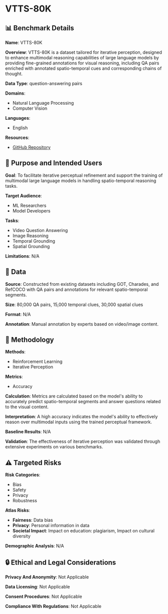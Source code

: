 # VTTS-80K

## 📊 Benchmark Details

**Name**: VTTS-80K

**Overview**: VTTS-80K is a dataset tailored for iterative perception, designed to enhance multimodal reasoning capabilities of large language models by providing fine-grained annotations for visual reasoning, including QA pairs enriched with annotated spatio-temporal cues and corresponding chains of thought.

**Data Type**: question-answering pairs

**Domains**:
- Natural Language Processing
- Computer Vision

**Languages**:
- English

**Resources**:
- [GitHub Repository](https://github.com/OpenGVLab/VideoChat-R1)

## 🎯 Purpose and Intended Users

**Goal**: To facilitate iterative perceptual refinement and support the training of multimodal large language models in handling spatio-temporal reasoning tasks.

**Target Audience**:
- ML Researchers
- Model Developers

**Tasks**:
- Video Question Answering
- Image Reasoning
- Temporal Grounding
- Spatial Grounding

**Limitations**: N/A

## 💾 Data

**Source**: Constructed from existing datasets including GOT, Charades, and RefCOCO with QA pairs and annotations for relevant spatio-temporal segments.

**Size**: 80,000 QA pairs, 15,000 temporal clues, 30,000 spatial clues

**Format**: N/A

**Annotation**: Manual annotation by experts based on video/image content.

## 🔬 Methodology

**Methods**:
- Reinforcement Learning
- Iterative Perception

**Metrics**:
- Accuracy

**Calculation**: Metrics are calculated based on the model's ability to accurately predict spatio-temporal segments and answer questions related to the visual content.

**Interpretation**: A high accuracy indicates the model's ability to effectively reason over multimodal inputs using the trained perceptual framework.

**Baseline Results**: N/A

**Validation**: The effectiveness of iterative perception was validated through extensive experiments on various benchmarks.

## ⚠️ Targeted Risks

**Risk Categories**:
- Bias
- Safety
- Privacy
- Robustness

**Atlas Risks**:
- **Fairness**: Data bias
- **Privacy**: Personal information in data
- **Societal Impact**: Impact on education: plagiarism, Impact on cultural diversity

**Demographic Analysis**: N/A

## 🔒 Ethical and Legal Considerations

**Privacy And Anonymity**: Not Applicable

**Data Licensing**: Not Applicable

**Consent Procedures**: Not Applicable

**Compliance With Regulations**: Not Applicable
